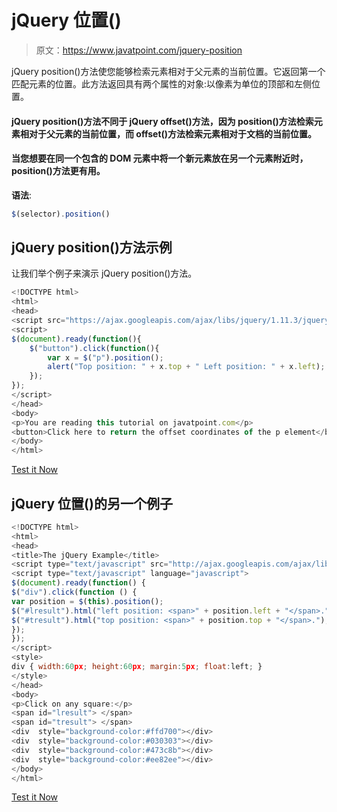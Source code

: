 # jQuery 位置()

> 原文：<https://www.javatpoint.com/jquery-position>

jQuery position()方法使您能够检索元素相对于父元素的当前位置。它返回第一个匹配元素的位置。此方法返回具有两个属性的对象:以像素为单位的顶部和左侧位置。

#### jQuery position()方法不同于 jQuery offset()方法，因为 position()方法检索元素相对于父元素的当前位置，而 offset()方法检索元素相对于文档的当前位置。

#### 当您想要在同一个包含的 DOM 元素中将一个新元素放在另一个元素附近时，position()方法更有用。

**语法**:

```js
$(selector).position() 

```

## jQuery position()方法示例

让我们举个例子来演示 jQuery position()方法。

```js
<!DOCTYPE html>
<html>
<head>
<script src="https://ajax.googleapis.com/ajax/libs/jquery/1.11.3/jquery.min.js"></script>
<script>
$(document).ready(function(){
    $("button").click(function(){
        var x = $("p").position();
        alert("Top position: " + x.top + " Left position: " + x.left);
    });
});
</script>
</head>
<body>
<p>You are reading this tutorial on javatpoint.com</p>
<button>Click here to return the offset coordinates of the p element</button>
</body>
</html>

```

[Test it Now](https://www.javatpoint.com/oprweb/test.jsp?filename=jqueryposition1)

## jQuery 位置()的另一个例子

```js
<!DOCTYPE html>
<html>
<head>
<title>The jQuery Example</title>
<script type="text/javascript" src="http://ajax.googleapis.com/ajax/libs/jquery/2.1.3/jquery.min.js"></script>
<script type="text/javascript" language="javascript">
$(document).ready(function() {
$("div").click(function () {
var position = $(this).position();
$("#lresult").html("left position: <span>" + position.left + "</span>.");
$("#tresult").html("top position: <span>" + position.top + "</span>.");
});
});
</script>
<style>
div { width:60px; height:60px; margin:5px; float:left; }
</style>
</head>
<body>
<p>Click on any square:</p>
<span id="lresult"> </span>
<span id="tresult"> </span>
<div  style="background-color:#ffd700"></div>
<div  style="background-color:#030303"></div>
<div  style="background-color:#473c8b"></div>
<div  style="background-color:#ee82ee"></div>
</body>
</html>

```

[Test it Now](https://www.javatpoint.com/oprweb/test.jsp?filename=jqueryposition2)